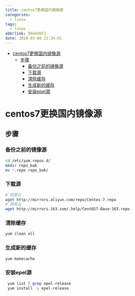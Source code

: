 ```yaml
---
title: centos7更换国内镜像源
categories:
  - linux 
tags:
  - linux
abbrlink: 90eb98f2
date: 2020-03-08 22:34:01
---
```


<!-- @import "[TOC]" {cmd="toc" depthFrom=1 depthTo=6 orderedList=false} -->

<!-- code_chunk_output -->

- [centos7更换国内镜像源](#centos7更换国内镜像源)
  - [步骤](#步骤)
    - [备份之前的镜像源](#备份之前的镜像源)
    - [下载源](#下载源)
    - [清除缓存](#清除缓存)
    - [生成新的缓存](#生成新的缓存)
    - [安装epel源](#安装epel源)

<!-- /code_chunk_output -->
<!-- more -->

# centos7更换国内镜像源

## 步骤

### 备份之前的镜像源
```bash 
cd /etc/yum.repos.d/
mkdir repo_bak
mv *.repo repo_bak/
```

### 下载源
```bash
# 阿里云
wget http://mirrors.aliyun.com/repo/Centos-7.repo
# 网易云
wget http://mirrors.163.com/.help/CentOS7-Base-163.repo
```


### 清除缓存
```bash
yum clean all
```

### 生成新的缓存
```bash 
yum makecache
```

### 安装epel源
```bash
 yum list | grep epel-release
 yum install -y epel-release
```